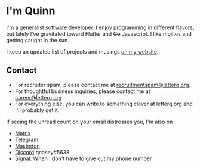 # I'm Quinn

I'm a generalist software developer. I enjoy programming in different flavors, but lately I’ve gravitated toward Flutter and ~~Go~~ Javascript. I like mojitos and getting caught in the sun.

I keep an updated list of projects and musings [on my website](https://quinncasey.com/).

## Contact

- For recruiter spam, please contact me at [recruitmentspam@letterq.org](mailto:recruitmentspam@letterq.org).
- For thoughtful business inquiries, please contact me at [career@letterq.org](mailto:career@letterq.org). 
- For everything else, you can write to something clever at letterq.org and I'll probably get it.

If seeing the unread count on your email distresses you, I'm also on

- [Matrix](https://matrix.to/#/@qcasey:matrix.quinncasey.com)
- [Telegram](https://t.me/qcasey)
- [Mastodon](https://mastodon.technology/@qcasey)
- [Discord](https://discord.com/users/678995876047487016) qcasey#5638
- Signal: When I don't have to give out my phone number
